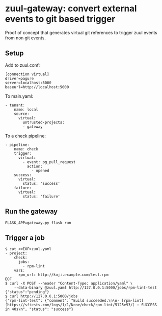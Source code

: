 # zuul-gateway: convert external events to git based trigger

Proof of concept that generates virtual git references to trigger zuul events
from non git events.

## Setup

Add to zuul.conf:

```
[connection virtual]
driver=pagure
server=localhost:5000
baseurl=http://localhost:5000
```

To main.yaml:

```
- tenant:
    name: local
    source:
      virtual:
        untrusted-projects:
        - gateway
```

To a check pipeline:

```
- pipeline:
    name: check
    trigger:
      virtual:
        - event: pg_pull_request
          action:
            - opened
    success:
      virtual:
        status: 'success'
    failure:
      virtual:
        status: 'failure'
```

## Run the gateway

```
FLASK_APP=gateway.py flask run
```

## Trigger a job

```
$ cat <<EOF>zuul.yaml
- project:
    check:
      jobs:
        - rpm-lint
    vars:
      rpm_url: http://koji.example.com/test.rpm
EOF
$ curl -X POST --header "Content-Type: application/yaml" \
    --data-binary @zuul.yaml http://127.0.0.1:5000/jobs/rpm-lint-test
{"status":"pending"}
$ curl http://127.0.0.1:5000/jobs
{"rpm-lint-test": {"comment": "Build succeeded.\n\n- [rpm-lint](https://sftests.com/logs/1/1/None/check/rpm-lint/5125e93/) : SUCCESS in 40s\n", "status": "success"}
```
